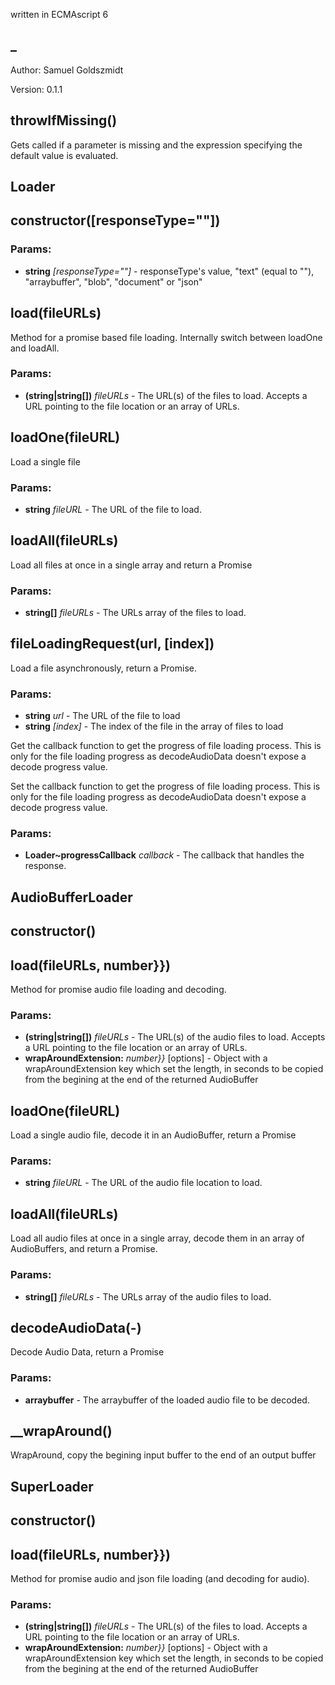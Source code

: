 

<!-- Start ./src/index.js -->

written in ECMAscript 6

## _

Author: Samuel Goldszmidt

Version: 0.1.1

## throwIfMissing()

Gets called if a parameter is missing and the expression
specifying the default value is evaluated.

## Loader

## constructor([responseType=""])

### Params: 

* **string** *[responseType=""]* - responseType's value, "text" (equal to ""), "arraybuffer", "blob", "document" or "json"

## load(fileURLs)

Method for a promise based file loading.
Internally switch between loadOne and loadAll.

### Params: 

* **(string|string[])** *fileURLs* - The URL(s) of the files to load. Accepts a URL pointing to the file location or an array of URLs.

## loadOne(fileURL)

Load a single file

### Params: 

* **string** *fileURL* - The URL of the file to load.

## loadAll(fileURLs)

Load all files at once in a single array and return a Promise

### Params: 

* **string[]** *fileURLs* - The URLs array of the files to load.

## fileLoadingRequest(url, [index])

Load a file asynchronously, return a Promise.

### Params: 

* **string** *url* - The URL of the file to load
* **string** *[index]* - The index of the file in the array of files to load

Get the callback function to get the progress of file loading process.
This is only for the file loading progress as decodeAudioData doesn't
expose a decode progress value.

Set the callback function to get the progress of file loading process.
This is only for the file loading progress as decodeAudioData doesn't
expose a decode progress value.

### Params: 

* **Loader~progressCallback** *callback* - The callback that handles the response.

## AudioBufferLoader

## constructor()

## load(fileURLs, number}})

Method for promise audio file loading and decoding.

### Params: 

* **(string|string[])** *fileURLs* - The URL(s) of the audio files to load. Accepts a URL pointing to the file location or an array of URLs.
* **wrapAroundExtension:** *number}}* [options] - Object with a wrapAroundExtension key which set the length, in seconds to be copied from the begining at the end of the returned AudioBuffer

## loadOne(fileURL)

Load a single audio file, decode it in an AudioBuffer, return a Promise

### Params: 

* **string** *fileURL* - The URL of the audio file location to load.

## loadAll(fileURLs)

Load all audio files at once in a single array, decode them in an array of AudioBuffers, and return a Promise.

### Params: 

* **string[]** *fileURLs* - The URLs array of the audio files to load.

## decodeAudioData(-)

Decode Audio Data, return a Promise

### Params: 

* **arraybuffer** *-* The arraybuffer of the loaded audio file to be decoded.

## __wrapAround()

WrapAround, copy the begining input buffer to the end of an output buffer

## SuperLoader

## constructor()

## load(fileURLs, number}})

Method for promise audio and json file loading (and decoding for audio).

### Params: 

* **(string|string[])** *fileURLs* - The URL(s) of the files to load. Accepts a URL pointing to the file location or an array of URLs.
* **wrapAroundExtension:** *number}}* [options] - Object with a wrapAroundExtension key which set the length, in seconds to be copied from the begining at the end of the returned AudioBuffer

<!-- End ./src/index.js -->

